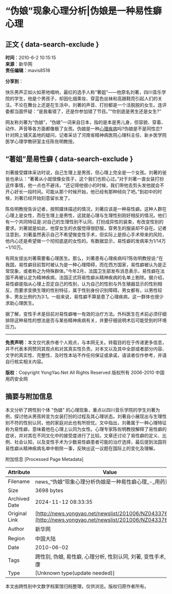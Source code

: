 # “伪娘”现象心理分析|伪娘是一种易性癖心理

## 正文 { data-search-exclude }


**时间**：2010-6-2 10:15:15  
**来源**：新华网  
**责任编辑**：mavis8518  

**分享到**：

快乐男声正如火如荼地唱响，最红的选手人称“著姐”——他原名刘著，四川音乐学院的学生，他是个男孩子，却因化烟熏妆、穿蓝色丝袜和高跟鞋而引起人们的关注。不论在舞台上还是在生活中，刘著的声音、打扮都是一个活脱脱的女生。连评委都当面怀疑：“是我看错了，还是你参加错了节目。”“你到底是男生还是女生?”

网友称刘著为“伪娘”，“伪娘”一词来自日本，指的是本是男儿身，但容貌、穿着、动作、声音等各方面都像极了女孩。伪娘是一种[心理](http://yongyao.net/zhuanti/xlyy.html)[疾病](http://www.yongyao.net/new/jjsszx1.aspx)吗?伪娘是不是同性恋?针对网上铺天盖地的疑问，记者采访了河南省精神病医院心理科主任、新乡医学院医学心理学教研室主任陈佐明教授。

## “著姐”是易性癖 { data-search-exclude }

刘著接受媒体采访时说，自己生理上是男孩，但心理上完全是一个女孩。刘著的爸爸也承认：“著著从小就很像女孩子，这个我们也担心过。”对于刘著一直女装打扮这件事情，他一点也不避讳，“还记得他很小的时候，我们带他去剪头发他就会不开心好长一段时间。可能从那个时候开始，他已经有那种倾向了吧。”到初中的时候，刘著已经开始刻意留长发了。

陈佐明教授告诉记者，按照媒体描述的情况，刘著应该是一种易性癖。这种人群在心理上是女性，而在生理上是男性，这就是心理与生理性别刚好相反的情况。他们有一个共同特征是:对自己的生理性别不认同，打扮成异性的装束，有改变性别的要求。刘著就是如此，他穿女生的衣服觉得很舒服，穿男生的服装却不自在。记者注意到，刘著虽然表示自己不希望做变性手术，但实际上是担心手术带来的风险，他内心还是希望做一个彻彻底底的女性的。有数据显示，易性癖的发病率为1/14万~1/10万。

有网友提出刘著需要看心理医生。那么，刘著患有心理疾病吗?陈佐明教授说:“在我国，易性癖目前暂时被认为是一种心理障碍，而在西方国家，易性癖被认为是正常现象，或者称之为特殊群体。”今年2月，法国卫生部发布消息表示，易性癖在法国不再被认定为精神疾病，法国正式将易性癖从精神疾病的名单上剔除。据介绍，易性癖是指从心理上否定自己的性别，认为自己的性别与外生殖器显示的性别相反，而要求变换生理的性别特征，属于性别身份识别障碍。男女都有，以男性较多，男女比例约为3:1。一般来说，易性癖不算是患了心理疾病，这一群体也很少求助心理医生。

据了解，变性手术是目前对易性癖唯一有效的治疗方法。外科医生在术前必须仔细排除这种易性的想法是否与某些精神疾病有关，并要仔细说明术后可能受到的环境压力。

---

**免责声明**：本文仅代表作者个人观点，与本网无关。转载目的在于传递更多信息，并不代表本网赞同其观点和对其真实性负责。对本文以及其中全部或者部分内容、文字的真实性、完整性、及时性本站不作任何保证或承诺，请读者仅作参考，并请自行核实相关内容。  

**版权**：Copyright YongYao.Net All Rights Reserved 版权所有 2006-2010 中国用药安全网

## 摘要与附加信息

<!-- tcd_abstract -->
本文分析了跨性别个体 "伪娘" 的心理现象，重点以四川音乐学院的学生刘著为例，探讨他从男孩转变为女装打扮的过程及其心理状态。刘著自小展现出与生理性别不符的性别认同，他的家庭对此也有所担忧。文中指出，刘著属于一种心理特征称为易性癖，意味着他在心理上认同为女性。心理专家陈佐明教授解释了易性癖的症状，并对其在不同文化中的接受度进行了比较。文章还讨论了易性癖的定义、比例、社会认知，以及变性手术为少数易性癖患者可能的治疗选择，最后提到法国将易性癖从精神疾病名单中剔除一事，反映出这一议题在国际上的变化及理解。
<!-- tcd_abstract_end -->

附加信息 [Processed Page Metadata]

| Attribute       | Value                                  |
|-----------------|----------------------------------------|
| Filename        | news_“伪娘”现象心理分析伪娘是一种易性癖心理_-_用药资讯.md                             |
| Size            | 3698 bytes                           |
| Archived Date   | 2024-11-12 08:33:35                             |
| Original Link   | [http://news.yongyao.net/newslist/201006/NZ043376.shtml](http://news.yongyao.net/newslist/201006/NZ043376.shtml)                       |
| Author          | 新华网                               |
| Region          | 中国大陆                               |
| Date            | 2010-06-02                                 |
| Tags            | 跨性别, 伪娘, 易性癖, 心理分析, 性别认同, 刘著, 变性手术, 心理健康                                 |
| Type            | [Unknown type(update needed)]                                 |
<!-- tcd_table_end -->

本文由跨性别中文数字档案馆归档整理，仅供浏览。版权归原作者所有。
